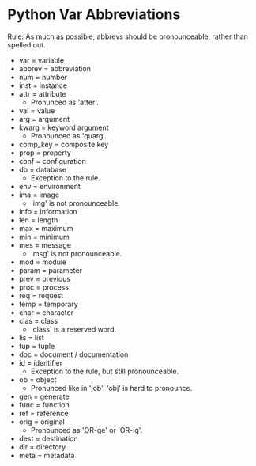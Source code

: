Python Var Abbreviations
========================

Rule: As much as possible, abbrevs should be pronounceable, rather than spelled out.

- var = variable
- abbrev = abbreviation
- num = number
- inst = instance
- attr = attribute
    - Pronunced as 'atter'.
- val = value
- arg = argument
- kwarg = keyword argument
    - Pronounced as 'quarg'.
- comp_key = composite key
- prop = property
- conf = configuration
- db = database
    - Exception to the rule.
- env = environment
- ima = image
    - 'img' is not pronounceable.
- info = information
- len = length
- max = maximum
- min = minimum
- mes = message
    - 'msg' is not pronounceable.
- mod = module
- param = parameter
- prev = previous
- proc = process
- req = request
- temp = temporary
- char = character
- clas = class
    - 'class' is a reserved word.
- lis = list
- tup = tuple
- doc = document / documentation
- id = identifier
    - Exception to the rule, but still pronounceable.
- ob = object
    - Pronunced like in 'job'. 'obj' is hard to pronounce.
- gen = generate
- func = function
- ref = reference
- orig = original
    - Pronounced as 'OR-ge' or 'OR-ig'.
- dest = destination
- dir = directory
- meta = metadata